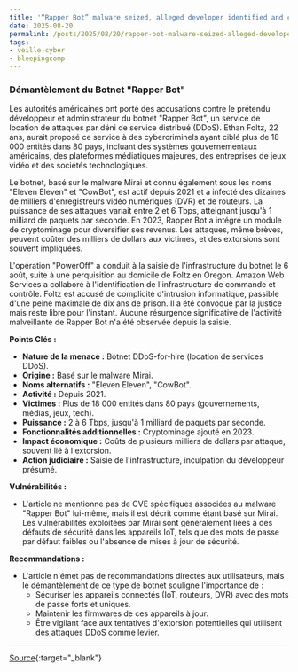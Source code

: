 ```yaml
---
title: '“Rapper Bot” malware seized, alleged developer identified and charged'
date: 2025-08-20
permalink: /posts/2025/08/20/rapper-bot-malware-seized-alleged-developer-identified-and-charged/
tags:
- veille-cyber
- bleepingcomp
---
```

### Démantèlement du Botnet "Rapper Bot"

Les autorités américaines ont porté des accusations contre le prétendu développeur et administrateur du botnet "Rapper Bot", un service de location de attaques par déni de service distribué (DDoS). Ethan Foltz, 22 ans, aurait proposé ce service à des cybercriminels ayant ciblé plus de 18 000 entités dans 80 pays, incluant des systèmes gouvernementaux américains, des plateformes médiatiques majeures, des entreprises de jeux vidéo et des sociétés technologiques.

Le botnet, basé sur le malware Mirai et connu également sous les noms "Eleven Eleven" et "CowBot", est actif depuis 2021 et a infecté des dizaines de milliers d'enregistreurs vidéo numériques (DVR) et de routeurs. La puissance de ses attaques variait entre 2 et 6 Tbps, atteignant jusqu'à 1 milliard de paquets par seconde. En 2023, Rapper Bot a intégré un module de cryptominage pour diversifier ses revenus. Les attaques, même brèves, peuvent coûter des milliers de dollars aux victimes, et des extorsions sont souvent impliquées.

L'opération "PowerOff" a conduit à la saisie de l'infrastructure du botnet le 6 août, suite à une perquisition au domicile de Foltz en Oregon. Amazon Web Services a collaboré à l'identification de l'infrastructure de commande et contrôle. Foltz est accusé de complicité d'intrusion informatique, passible d'une peine maximale de dix ans de prison. Il a été convoqué par la justice mais reste libre pour l'instant. Aucune résurgence significative de l'activité malveillante de Rapper Bot n'a été observée depuis la saisie.

**Points Clés :**

*   **Nature de la menace :** Botnet DDoS-for-hire (location de services DDoS).
*   **Origine :** Basé sur le malware Mirai.
*   **Noms alternatifs :** "Eleven Eleven", "CowBot".
*   **Activité :** Depuis 2021.
*   **Victimes :** Plus de 18 000 entités dans 80 pays (gouvernements, médias, jeux, tech).
*   **Puissance :** 2 à 6 Tbps, jusqu'à 1 milliard de paquets par seconde.
*   **Fonctionnalités additionnelles :** Cryptominage ajouté en 2023.
*   **Impact économique :** Coûts de plusieurs milliers de dollars par attaque, souvent lié à l'extorsion.
*   **Action judiciaire :** Saisie de l'infrastructure, inculpation du développeur présumé.

**Vulnérabilités :**

*   L'article ne mentionne pas de CVE spécifiques associées au malware "Rapper Bot" lui-même, mais il est décrit comme étant basé sur Mirai. Les vulnérabilités exploitées par Mirai sont généralement liées à des défauts de sécurité dans les appareils IoT, tels que des mots de passe par défaut faibles ou l'absence de mises à jour de sécurité.

**Recommandations :**

*   L'article n'émet pas de recommandations directes aux utilisateurs, mais le démantèlement de ce type de botnet souligne l'importance de :
    *   Sécuriser les appareils connectés (IoT, routeurs, DVR) avec des mots de passe forts et uniques.
    *   Maintenir les firmwares de ces appareils à jour.
    *   Être vigilant face aux tentatives d'extorsion potentielles qui utilisent des attaques DDoS comme levier.

---
[Source](https://www.bleepingcomputer.com/news/legal/rapper-bot-malware-seized-alleged-developer-identified-and-charged/){:target="_blank"}
